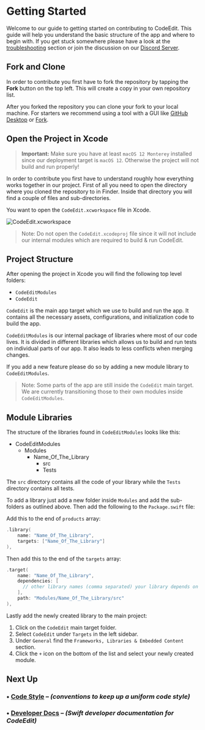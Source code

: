 # Getting Started

Welcome to our guide to getting started on contributing to CodeEdit. This guide will help you understand the basic structure of the app and where to begin with. If you get stuck somewhere please have a look at the [troubleshooting](./Troubleshooting) section or join the discussion on our [Discord Server](https://discord.gg/vChUXVf9Em).

## Fork and Clone

In order to contribute you first have to fork the repository by tapping the **Fork** button on the top left. This will create a copy in your own repository list.

After you forked the repository you can clone your fork to your local machine. For starters we recommend using a tool with a GUI like [GitHub Desktop](https://desktop.github.com) or [Fork](https://git-fork.com).

## Open the Project in Xcode

> **Important:** Make sure you have at least `macOS 12 Monterey` installed since our deployment target is `macOS 12`. Otherwise the project will not build and run properly!

In order to contribute you first have to understand roughly how everything works together in our project.
First of all you need to open the directory where you cloned the repository to in Finder. Inside that directory you will find a couple of files and sub-directories.

You want to open the `CodeEdit.xcworkspace` file in Xcode.

![CodeEdit.xcworkspace](https://user-images.githubusercontent.com/9460130/158924759-42a61d23-4961-4bfb-8d44-930ec2427f0f.png)

> Note: Do not open the `CodeEdit.xcodeproj` file since it will not include our internal modules which are required to build & run CodeEdit.

## Project Structure

After opening the project in Xcode you will find the following top level folders:

* `CodeEditModules`
* `CodeEdit`

`CodeEdit` is the main app target which we use to build and run the app. It contains all the necessary assets, configurations, and initialization code to build the app.

`CodeEditModules` is our internal package of libraries where most of our code lives. It is divided in different libraries which allows us to build and run tests on individual parts of our app. It also leads to less conflicts when merging changes.

If you add a new feature please do so by adding a new module library to `CodeEditModules`.

> Note: Some parts of the app are still inside the `CodeEdit` main target. We are currently transitioning those to their own modules inside `CodeEditModules`.

## Module Libraries

The structure of the libraries found in `CodeEditModules` looks like this:

* CodeEditModules
  * Modules
    * Name_Of_The_Library
      * src
      * Tests

The `src` directory contains all the code of your library while the `Tests` directory contains all tests.

To add a library just add a new folder inside `Modules` and add the sub-folders as outlined above. Then add the following to the `Package.swift` file:

Add this to the end of `products` array:

```swift
.library(
    name: "Name_Of_The_Library",
    targets: ["Name_Of_The_Library"]
),
```

Then add this to the end of the `targets` array:

```swift
.target(
    name: "Name_Of_The_Library",
    dependencies: [
      // other library names (comma separated) your library depends on
    ],
    path: "Modules/Name_Of_The_Library/src"
),
```

Lastly add the newly created library to the main project:

1. Click on the `CodeEdit` main target folder.
2. Select `CodeEdit` under `Targets` in the left sidebar.
3. Under `General` find the `Frameworks, Libraries & Embedded Content` section.
4. Click the `+` icon on the bottom of the list and select your newly created module.

## Next Up

### • [Code Style](./Code-Style) – _(conventions to keep up a uniform code style)_

### • [Developer Docs](./Developer-Docs) – _(Swift developer documentation for CodeEdit)_
